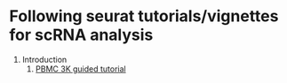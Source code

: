 # Following seurat tutorials/vignettes for scRNA analysis
1. Introduction
   1. [PBMC 3K guided tutorial](https://satijalab.org/seurat/articles/pbmc3k_tutorial)
